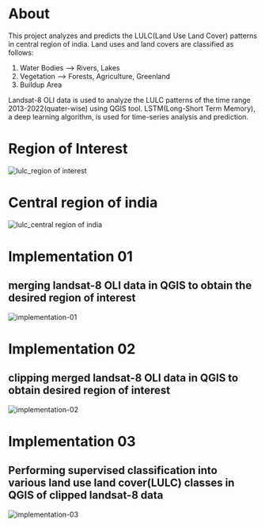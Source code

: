 # About
This project analyzes and predicts the LULC(Land Use Land Cover) patterns in central region of india.
Land uses and land covers are classified as follows:
1. Water Bodies --> Rivers, Lakes
2. Vegetation --> Forests, Agriculture, Greenland
3. Buildup Area

Landsat-8 OLI data is used to analyze the LULC patterns of the time range 2013-2022(quater-wise) using QGIS tool. LSTM(Long-Short Term Memory), a deep learning algorithm, is used for time-series analysis and prediction. 

# Region of Interest
![lulc_region of interest](https://github.com/Diksha4111/Minor02-LULC/assets/78994799/5d0fb8c1-600d-42ac-8658-2d1c4734abc8)

# Central region of india
![lulc_central region of india](https://github.com/Diksha4111/Minor02-LULC/assets/78994799/468c7cbd-6d2c-4515-b61e-9070d370db47)

# Implementation 01
## merging landsat-8 OLI data in QGIS to obtain the desired region of interest 
![implementation-01](https://github.com/Diksha4111/Minor02-LULC/assets/78994799/10fbe454-3ffe-4173-928f-be72519f0ef5)

# Implementation 02
## clipping merged landsat-8 OLI data in QGIS to obtain desired region of interest
![implementation-02](https://github.com/Diksha4111/Minor02-LULC/assets/78994799/805f037a-0ef7-4cfc-ab2e-548637d27ee0)

# Implementation 03
## Performing supervised classification into various land use land cover(LULC) classes in QGIS of clipped landsat-8 data
![implementation-03](https://github.com/Diksha4111/Minor02-LULC/assets/78994799/21296c63-c41e-438d-88c2-9b9be55df431)

